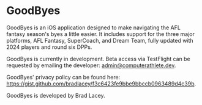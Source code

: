 # GoodByes

GoodByes is an iOS application designed to make navigating the AFL fantasy season's byes a little easier. It includes support for the three major platforms, AFL Fantasy, SuperCoach, and Dream Team, fully updated with 2024 players and round six DPPs.

GoodByes is currently in development. Beta access via TestFlight can be requested by emailing the developer: admin@computerathlete.dev.

GoodByes' privacy policy can be found here: https://gist.github.com/bradlacey/f3c6423fe9bbe9bbccb0963489d4c39b.

GoodByes is developed by Brad Lacey.

